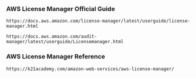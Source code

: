 ### AWS License Manager Official Guide
```
https://docs.aws.amazon.com/license-manager/latest/userguide/license-manager.html
```
```
https://docs.aws.amazon.com/audit-manager/latest/userguide/Licensemanager.html
```
### AWS License Manager Reference
```
https://k21academy.com/amazon-web-services/aws-license-manager/
```